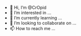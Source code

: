 - 👋 Hi, I’m @CrOpid
- 👀 I’m interested in ...
- 🌱 I’m currently learning ...
- 💞️ I’m looking to collaborate on ...
- 📫 How to reach me ...

<!---
CrOpid/CrOpid is a ✨ special ✨ repository because its `README.md` (this file) appears on your GitHub profile.
You can click the Preview link to take a look at your changes.
--->

